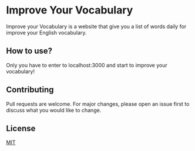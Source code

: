 # Improve Your Vocabulary

Improve your Vocabulary is a website that give you a list of words daily for improve your English vocabulary.

## How to use?

Only you have to enter to localhost:3000 and start to improve your vocabulary!

## Contributing
Pull requests are welcome. For major changes, please open an issue first to discuss what you would like to change.

## License
[MIT](https://choosealicense.com/licenses/mit/)

